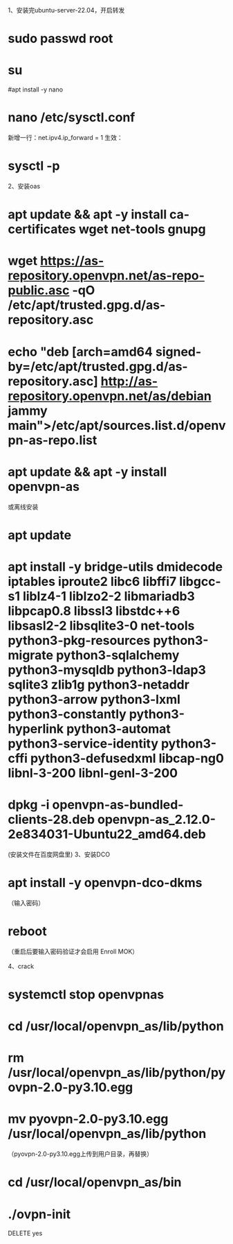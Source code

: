 1、安装完ubuntu-server-22.04，开启转发
# sudo passwd root
# su
#apt install -y nano
# nano /etc/sysctl.conf
新增一行：net.ipv4.ip_forward = 1
生效：
# sysctl -p

2、安装oas
# apt update && apt -y install ca-certificates wget net-tools gnupg
# wget https://as-repository.openvpn.net/as-repo-public.asc -qO /etc/apt/trusted.gpg.d/as-repository.asc
# echo "deb [arch=amd64 signed-by=/etc/apt/trusted.gpg.d/as-repository.asc] http://as-repository.openvpn.net/as/debian jammy main">/etc/apt/sources.list.d/openvpn-as-repo.list
# apt update && apt -y install openvpn-as
或离线安装
# apt update
# apt install -y bridge-utils dmidecode iptables iproute2 libc6 libffi7 libgcc-s1 liblz4-1 liblzo2-2 libmariadb3 libpcap0.8 libssl3 libstdc++6 libsasl2-2 libsqlite3-0 net-tools python3-pkg-resources python3-migrate python3-sqlalchemy python3-mysqldb python3-ldap3 sqlite3 zlib1g python3-netaddr python3-arrow python3-lxml python3-constantly python3-hyperlink python3-automat python3-service-identity python3-cffi python3-defusedxml libcap-ng0 libnl-3-200 libnl-genl-3-200
# dpkg -i openvpn-as-bundled-clients-28.deb openvpn-as_2.12.0-2e834031-Ubuntu22_amd64.deb
(安装文件在百度网盘里)
3、安装DCO
# apt install -y openvpn-dco-dkms
（输入密码）
# reboot
（重启后要输入密码验证才会启用 Enroll MOK）

4、crack
# systemctl stop openvpnas
# cd /usr/local/openvpn_as/lib/python
# rm /usr/local/openvpn_as/lib/python/pyovpn-2.0-py3.10.egg
# mv pyovpn-2.0-py3.10.egg /usr/local/openvpn_as/lib/python
（pyovpn-2.0-py3.10.egg上传到用户目录，再替换）
# cd /usr/local/openvpn_as/bin
# ./ovpn-init

DELETE
yes
